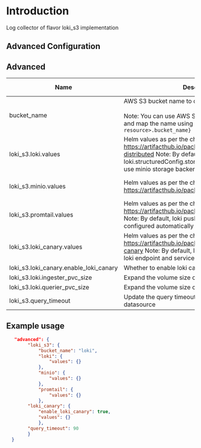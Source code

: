 # Introduction

Log collector of flavor loki_s3 implementation

## Advanced Configuration

## Advanced

| Name                                | Description                                                                                                                                                                                  | Datatype           | Required | Supported Version  |
| ----------------------------------- | -------------------------------------------------------------------------------------------------------------------------------------------------------------------------------------------- | ------------------ | -------- | -------- |
| bucket_name                         | AWS S3 bucket name to distribute chunks. <br><br> Note: You can use AWS S3 module to create bucket and map the name using `${s3.<name-of-your-resource>.bucket_name}`                        | string             | yes      | 0.1,   0.2 |
| loki_s3.loki.values                    | Helm values as per the chart https://artifacthub.io/packages/helm/grafana/loki-distributed  Note: By default loki.structuredConfig.storage_config is configured to use minio storage backend | map< string, any > | no       | 0.1, 0.2         |
| loki_s3.minio.values                   | Helm values as per the chart https://artifacthub.io/packages/helm/bitnami/minio                                                                                                              | map< string, any > | no       |  0.1, 0.2        |
| loki_s3.promtail.values                | Helm values as per the chart https://artifacthub.io/packages/helm/grafana/promtail  Note: By default, loki push endpoint will be configured automatically to send log entries to Loki        | map< string, any > | no       | 0.1, 0.2         |
| loki_s3.loki_canary.values             | Helm values as per the chart https://artifacthub.io/packages/helm/grafana/loki-canary  Note: By default, lokiAddress will be set with loki endpoint and serviceMonitor is enabled            | map< string, any > | no       | 0.1, 0.2         |
| loki_s3.loki_canary.enable_loki_canary | Whether to enable loki canary or not                                                                                                                                                         | boolean            | no       | 0.1, 0.2        |
| loki_s3.loki.ingester_pvc_size         | Expand the volume size of ingester PVC                                                                                                                                                           | string             | no       |  0.2        |
| loki_s3.loki.querier_pvc_size          | Expand the volume size of querier PVC                                                                                                                                                            | string             | no       |  0.2        |
| loki_s3.query_timeout                  | Update the query timeout of loki as grafana datasource                                                                                                                                         | string                  | no       | 0.2    |

## Example usage
```json
   "advanced": {
        "loki_s3": {
            "bucket_name": "loki",
            "loki": {
                "values": {}
            },
            "minio": {
                "values": {}
            },
            "promtail": {
                "values": {}
            },
        "loki_canary": {
            "enable_loki_canary": true,
            "values": {}
            },
        "query_timeout": 90
        }
  }
```
